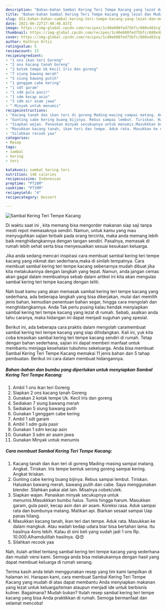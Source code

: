 ```yaml
---
description: "Bahan-bahan Sambal Kering Teri Tempe Kacang yang lezat dan Mudah Dibuat"
title: "Bahan-bahan Sambal Kering Teri Tempe Kacang yang lezat dan Mudah Dibuat"
slug: 651-bahan-bahan-sambal-kering-teri-tempe-kacang-yang-lezat-dan-mudah-dibuat
date: 2021-06-22T17:48:40.837Z
image: https://img-global.cpcdn.com/recipes/1c40e608fed75bfc/680x482cq70/sambal-kering-teri-tempe-kacang-foto-resep-utama.jpg
thumbnail: https://img-global.cpcdn.com/recipes/1c40e608fed75bfc/680x482cq70/sambal-kering-teri-tempe-kacang-foto-resep-utama.jpg
cover: https://img-global.cpcdn.com/recipes/1c40e608fed75bfc/680x482cq70/sambal-kering-teri-tempe-kacang-foto-resep-utama.jpg
author: Kathryn Ortiz
ratingvalue: 5
reviewcount: 15
recipeingredient:
- "1 ons ikan teri Goreng"
- "2 ons kacang tanah Goreng"
- "2 kotak tempe Uk Kecil Iris dan goreng"
- "7 siung bawang merah"
- "5 siung bawang putih"
- "1 genggam cabe kering"
- "1 sdt garam"
- "1 sdm gula pasir"
- "1 sdm kecap asin"
- "3 sdm air asam jawa"
- " Minyak untuk menumis"
recipeinstructions:
- "Kacang tanah dan ikan teri di goreng Mading-masing sampai matang. Angkat. Tiriskan. Iris tempe bentuk serong goreng sampai kering. Angkat tiriskan."
- "Gunting cabe kering buang bijinya. Rebus sampai lembut. Tiriskan. Haluskan bawang merah, bawang putih dan cabe. Saya menggunakan blender. Silahkan pakai alat lain. Misalnya cobek/ulek."
- "Siapkan wajan. Panaskan minyak secukupnya untuk menumis.Masukkkan bumbu halus. Tumis hingga harum. Masukkan garam, gula pasir, kecap asin dan air asam. Koreksi rasa. Aduk sampai rata dan bumbunya matang. Matikan api. Biarkan sesaat sampai Uap panas hilang."
- "Masukkan kacang tanah, ikan teri dan tempe. Aduk rata. Masukkan ke dalam mangkuk. Atau wadah kedap udara biar bisa bertahan lama. Itu hasilnya 4ons lebih. Kalau di sini beli yang sudah jadi 1 ons Rp. 10.000.Alhamdulillah hasilnya. 😋😍"
- "Silahkan recook yaa"
categories:
- Resep
tags:
- sambal
- kering
- teri

katakunci: sambal kering teri 
nutrition: 148 calories
recipecuisine: Indonesian
preptime: "PT28M"
cooktime: "PT39M"
recipeyield: "4"
recipecategory: Dessert

---
```



![Sambal Kering Teri Tempe Kacang](https://img-global.cpcdn.com/recipes/1c40e608fed75bfc/680x482cq70/sambal-kering-teri-tempe-kacang-foto-resep-utama.jpg)

Di waktu  saat ini , kita memang bisa mengorder makanan siap saji tanpa mesti repot memasaknya sendiri. Namun, untuk kamu yang mau menyuguhkan sajian terbaik pada orang tercinta, maka anda memang lebih baik menghidangkannya dengan tangan sendiri. Pasalnya, memasak di rumah lebih sehat serta bisa menyesuaikan sesuai kesukaan keluarga.

Jika anda sedang mencari inspirasi cara membuat sambal kering teri tempe kacang yang nikmat dan sederhana,maka di sinilah tempatnya. Cara membuat sambal kering teri tempe kacang  sebenarnya mudah dibuat jika kita melakukannya dengan langkah yang tepat. Namun, anda jangan cemas akan gagal dalam membuatnya 
sebab dalam artikel ini kita akan mengulas sambal kering teri tempe kacang dengan teliti.  



Nah buat kamu yang akan memasak sambal kering teri tempe kacang yang sederhana, ada beberapa langkah yang bisa dikerjakan, mulai dari memilih jenis bahan, kemudian penentuan bahan segar, hingga cara mengolah dan menghidangkannya. Anda Tak perlu pusing kalau hendak menyiapkan sambal kering teri tempe kacang yang lezat di rumah. Sebab, asalkan anda  tahu caranya, maka hidangan ini dapat menjadi suguhan yang spesial.

Berikut ini, ada beberapa cara praktis  dalam mengolah caramembuat sambal kering teri tempe kacang yang siap dihidangkan. Kali ini, yuk kita coba kreasikan sambal kering teri tempe kacang sendiri di rumah. Tetap dengan bahan sederhana, sajian ini dapat memberi manfaat untuk membantu menjaga kesehatan tubuhmu sekeluarga. Anda bisa membuat Sambal Kering Teri Tempe Kacang memakai 11 jenis bahan dan 5 tahap pembuatan. Berikut ini cara dalam membuat hidangannya.

<!--inarticleads1-->

##### Bahan-bahan dan bumbu yang diperlukan untuk menyiapkan Sambal Kering Teri Tempe Kacang:

1. Ambil 1 ons ikan teri Goreng
1. Siapkan 2 ons kacang tanah Goreng
1. Gunakan 2 kotak tempe Uk. Kecil Iris dan goreng
1. Sediakan 7 siung bawang merah
1. Sediakan 5 siung bawang putih
1. Gunakan 1 genggam cabe kering
1. Ambil 1 sdt garam
1. Ambil 1 sdm gula pasir
1. Gunakan 1 sdm kecap asin
1. Gunakan 3 sdm air asam jawa
1. Gunakan  Minyak untuk menumis




<!--inarticleads2-->

##### Cara membuat Sambal Kering Teri Tempe Kacang:

1. Kacang tanah dan ikan teri di goreng Mading-masing sampai matang. Angkat. Tiriskan. Iris tempe bentuk serong goreng sampai kering. Angkat tiriskan.
1. Gunting cabe kering buang bijinya. Rebus sampai lembut. Tiriskan. Haluskan bawang merah, bawang putih dan cabe. Saya menggunakan blender. Silahkan pakai alat lain. Misalnya cobek/ulek.
1. Siapkan wajan. Panaskan minyak secukupnya untuk menumis.Masukkkan bumbu halus. Tumis hingga harum. Masukkan garam, gula pasir, kecap asin dan air asam. Koreksi rasa. Aduk sampai rata dan bumbunya matang. Matikan api. Biarkan sesaat sampai Uap panas hilang.
1. Masukkan kacang tanah, ikan teri dan tempe. Aduk rata. Masukkan ke dalam mangkuk. Atau wadah kedap udara biar bisa bertahan lama. Itu hasilnya 4ons lebih. Kalau di sini beli yang sudah jadi 1 ons Rp. 10.000.Alhamdulillah hasilnya. 😋😍
1. Silahkan recook yaa




Nah, itulah artikel tentang  sambal kering teri tempe kacang  yang sederhana dan mudah versi kami. Semoga anda bisa melakukannya dengan hasil yang dapat membuat keluarga di rumah senang. 

Terima kasih anda telah menggunakan resep yang tim kami tampilkan di halaman ini. Harapan kami, cara membuat  Sambal Kering Teri Tempe Kacang yang mudah di atas dapat membantu Anda menyiapkan makanan yang lezat untuk keluarga/teman ataupun menjadi ide untuk berbisnis kuliner. Bagaimana? Mudah bukan? Itulah resep sambal kering teri tempe kacang yang bisa Anda praktikkan di rumah. Semoga bermanfaat dan selamat mencoba!

